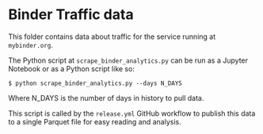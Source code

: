 # Binder Traffic data

This folder contains data about traffic for the service running at `mybinder.org`.

The Python script at `scrape_binder_analytics.py` can be run as a Jupyter Notebook or as a Python script like so:

```shell
$ python scrape_binder_analytics.py --days N_DAYS
```

Where N_DAYS is the number of days in history to pull data.

This script is called by the `release.yml` GitHub workflow to publish this data to a single Parquet file for easy reading and analysis.
